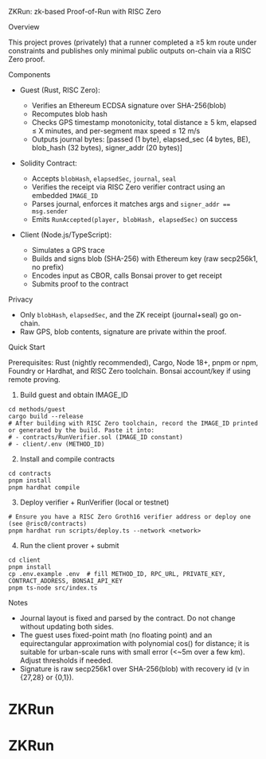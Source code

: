 ZKRun: zk-based Proof-of-Run with RISC Zero

Overview

This project proves (privately) that a runner completed a ≥5 km route under constraints and publishes only minimal public outputs on-chain via a RISC Zero proof.

Components

- Guest (Rust, RISC Zero):
  - Verifies an Ethereum ECDSA signature over SHA-256(blob)
  - Recomputes blob hash
  - Checks GPS timestamp monotonicity, total distance ≥ 5 km, elapsed ≤ X minutes, and per-segment max speed ≤ 12 m/s
  - Outputs journal bytes: [passed (1 byte), elapsed_sec (4 bytes, BE), blob_hash (32 bytes), signer_addr (20 bytes)]

- Solidity Contract:
  - Accepts `blobHash`, `elapsedSec`, `journal`, `seal`
  - Verifies the receipt via RISC Zero verifier contract using an embedded `IMAGE_ID`
  - Parses journal, enforces it matches args and `signer_addr == msg.sender`
  - Emits `RunAccepted(player, blobHash, elapsedSec)` on success

- Client (Node.js/TypeScript):
  - Simulates a GPS trace
  - Builds and signs blob (SHA-256) with Ethereum key (raw secp256k1, no prefix)
  - Encodes input as CBOR, calls Bonsai prover to get receipt
  - Submits proof to the contract

Privacy

- Only `blobHash`, `elapsedSec`, and the ZK receipt (journal+seal) go on-chain.
- Raw GPS, blob contents, signature are private within the proof.

Quick Start

Prerequisites: Rust (nightly recommended), Cargo, Node 18+, pnpm or npm, Foundry or Hardhat, and RISC Zero toolchain. Bonsai account/key if using remote proving.

1) Build guest and obtain IMAGE_ID

```
cd methods/guest
cargo build --release
# After building with RISC Zero toolchain, record the IMAGE_ID printed or generated by the build. Paste it into:
# - contracts/RunVerifier.sol (IMAGE_ID constant)
# - client/.env (METHOD_ID)
```

2) Install and compile contracts

```
cd contracts
pnpm install
pnpm hardhat compile
```

3) Deploy verifier + RunVerifier (local or testnet)

```
# Ensure you have a RISC Zero Groth16 verifier address or deploy one (see @risc0/contracts)
pnpm hardhat run scripts/deploy.ts --network <network>
```

4) Run the client prover + submit

```
cd client
pnpm install
cp .env.example .env  # fill METHOD_ID, RPC_URL, PRIVATE_KEY, CONTRACT_ADDRESS, BONSAI_API_KEY
pnpm ts-node src/index.ts
```

Notes

- Journal layout is fixed and parsed by the contract. Do not change without updating both sides.
- The guest uses fixed-point math (no floating point) and an equirectangular approximation with polynomial cos() for distance; it is suitable for urban-scale runs with small error (<~5m over a few km). Adjust thresholds if needed.
- Signature is raw secp256k1 over SHA-256(blob) with recovery id (v in {27,28} or {0,1}).


# ZKRun
# ZKRun
